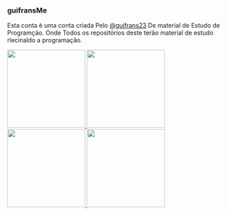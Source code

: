 ### guifransMe
<div>
  <p>
  Esta conta è uma conta criada Pelo <a href="">@guifrans23</a> De material de Estudo de Programção.
  Onde Todos os repositórios deste terão material de estudo rlecinaldo a programação.
  </p>
</div>

<div>
<a href="https://github.com/guifransme">
  <img height="180em" src="https://github-readme-stats.vercel.app/api?username=guifransme"/>
  <img height="180em" src="https://github-readme-stats.vercel.app/api/top-langs/?username=guifransme"/>
  <img height="180em" src=""/>
  <img height="180em" src="https://github-readme-streak-stats.herokuapp.com/?user=guifransme"/>

</div>
